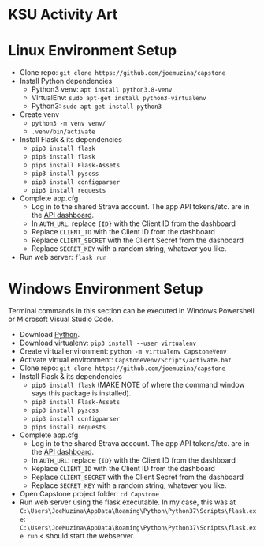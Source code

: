 # KSU Activity Art
 
# Linux Environment Setup
- Clone repo: `git clone https://github.com/joemuzina/capstone`
- Install Python dependencies
  - Python3 venv: `apt install python3.8-venv`
  - VirtualEnv: `sudo apt-get install python3-virtualenv`
  - Python3: `sudo apt-get install python3`
- Create venv
  - `python3 -m venv venv/`
  - `.venv/bin/activate`
- Install Flask & its dependencies
  - `pip3 install flask`
  - `pip3 install flask`
  - `pip3 install Flask-Assets`
  - `pip3 install pyscss`
  - `pip3 install configparser`
  - `pip3 install requests`
- Complete app.cfg
  - Log in to the shared Strava account. The app API tokens/etc. are in the [API dashboard](https://www.strava.com/settings/api).
  - In `AUTH_URL`: replace `{ID}` with the Client ID from the dashboard
  - Replace `CLIENT_ID` with the Client ID from the dashboard
  - Replace `CLIENT_SECRET` with the Client Secret from the dashboard
  - Replace `SECRET_KEY` with a random string, whatever you like. 
- Run web server: `flask run`

# Windows Environment Setup
Terminal commands in this section can be executed in Windows Powershell or Microsoft Visual Studio Code.
- Download [Python](https://www.python.org/downloads/).
- Download virtualenv: `pip3 install --user virtualenv`
- Create virtual environment: `python -m virtualenv CapstoneVenv`
- Activate virtual environment: `CapstoneVenv/Scripts/activate.bat`
- Clone repo: `git clone https://github.com/joemuzina/capstone`
- Install Flask & its dependencies
  - `pip3 install flask` (MAKE NOTE of where the command window says this package is installed).
  - `pip3 install Flask-Assets`
  - `pip3 install pyscss`
  - `pip3 install configparser`
  - `pip3 install requests`
- Complete app.cfg
  - Log in to the shared Strava account. The app API tokens/etc. are in the [API dashboard](https://www.strava.com/settings/api).
  - In `AUTH_URL`: replace `{ID}` with the Client ID from the dashboard
  - Replace `CLIENT_ID` with the Client ID from the dashboard
  - Replace `CLIENT_SECRET` with the Client Secret from the dashboard
  - Replace `SECRET_KEY` with a random string, whatever you like. 
- Open Capstone project folder: `cd Capstone`
- Run web server using the flask executable. In my case, this was at `C:\Users\JoeMuzina\AppData\Roaming\Python\Python37\Scripts\flask.exe`: `C:\Users\JoeMuzina\AppData\Roaming\Python\Python37\Scripts\flask.exe run` < should start the webserver.
